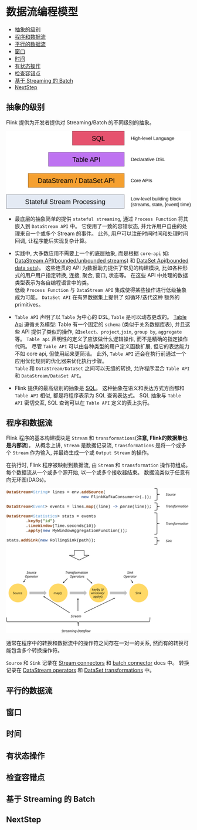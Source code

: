 # 数据流编程模型

- [抽象的级别](#抽象的级别)
- [程序和数据流](#程序和数据流)
- [平行的数据流](#平行的数据流)
- [窗口](#窗口)
- [时间](#时间)
- [有状态操作](#有状态操作)
- [检查容错点](#检查容错点)
- [基于 Streaming 的 Batch](#基于-streaming-的-batch)
- [NextStep](#nextstep)

## 抽象的级别

Flink 提供为开发者提供对 Streaming/Batch 的不同级别的抽象。

![levels_of_abstraction](imgs/levels_of_abstraction.svg)

- 最底层的抽象简单的提供 `stateful streaming`, 通过 `Process Function` 将其嵌入到 `DataStream API` 中。 它使用了一致的容错状态, 并允许用户自由的处理来自一个或多个 Stream 的事件。 此外, 用户可以注册时间时间和处理时间回调, 让程序能后实现复杂计算。

- 实践中, 大多数应用不需要上一个的底层抽象, 而是根据 `core-api` 如: [DataStream API(bounded/unbounded streams)](https://ci.apache.org/projects/flink/flink-docs-release-1.6/dev/datastream_api.html) 和 [DataSet Api(bounded data sets)](https://ci.apache.org/projects/flink/flink-docs-release-1.6/dev/batch/index.html)。 这些连贯的 API 为数据助力提供了常见的构建模块, 比如各种形式的用户用户指定转换, 连接, 聚合, 窗口, 状态等。 在这些 API 中处理的数据类型表示为各自编程语言中的类。  
低级 `Process Function` 与 `DataStream API`  集成使得某些操作进行低级抽象成为可能。 `DataSet API` 在有界数据集上提供了 如循环/迭代这种 额外的 primitives。

- `Table API` 声明了以 `Table` 为中心的 DSL, `Table` 是可以动态更改的。 [Table Api](https://ci.apache.org/projects/flink/flink-docs-release-1.6/dev/table_api.html) 遵循关系模型: Table 有一个固定的 `schema` (类似于关系数据库表), 并且这些 API 提供了类似的操作, 如`select`、`project`,`join`, `group by`, `aggregate`等。 `Table api` 声明性的定义了应该做什么逻辑操作, 而不是精确的指定操作代码。 尽管 `Table API` 可以由各种类型的用户定义函数扩展, 但它的表达能力不如 core api, 但使用起来更简洁。 此外, `Table API` 还会在执行前通过一个应用优化规则的优化器来优化执行步骤。  
`Table` 和 `DataStream/DataSet` 之间可以无缝的转换, 允许程序混合 `Table API` 和 `DataStream/DataSet API`。
- Flink 提供的最高级别的抽象是 [SQL](https://ci.apache.org/projects/flink/flink-docs-release-1.6/dev/table/index.html)。 这种抽象在语义和表达方式方面都和 `Table API` 相似, 都是将程序表示为 SQL 查询表达式。 SQL 抽象与 `Table API` 密切交互, SQL 查询可以在 `Table API` 定义的表上执行。

## 程序和数据流

Flink 程序的基本构建模块是 `Stream` 和 `transformations`(**注意, Flink的数据集也是内部流**)。 从概念上讲, `Stream` 是数据记录流, `transformations` 是将一个或多个 `Stream` 作为输入, 并最终生成一个或 `Output Stream` 的操作。

在执行时, Flink 程序被映射到数据流, 由 `Stream` 和 `transformation` 操作符组成。 每个数据流从一个或多个源开始, 以一个或多个接收器结束。 数据流类似于任意有向无环图(DAGs)。

![image](imgs/program_dataflow.svg)

通常在程序中的转换和数据流中的操作符之间存在一对一的关系, 然而有的转换可能包含多个转换操作符。

`Source` 和 `Sink` 记录在 [Stream connectors](https://ci.apache.org/projects/flink/flink-docs-release-1.6/dev/connectors/index.html) 和 [batch connector](https://ci.apache.org/projects/flink/flink-docs-release-1.6/dev/batch/connectors.html) docs 中。 转换记录在 [DataStream operators](https://ci.apache.org/projects/flink/flink-docs-release-1.6/dev/stream/operators/index.html) 和 [DataSet transformations](https://ci.apache.org/projects/flink/flink-docs-release-1.6/dev/batch/dataset_transformations.html) 中。

## 平行的数据流

## 窗口

## 时间

## 有状态操作

## 检查容错点

## 基于 Streaming 的 Batch

## NextStep
